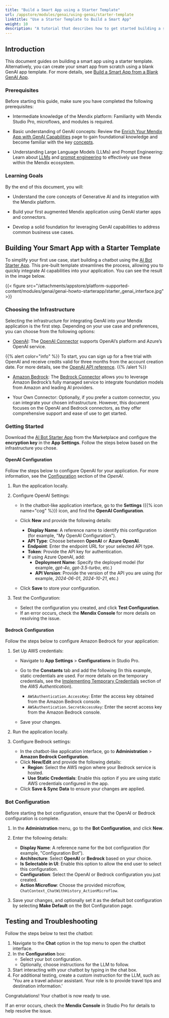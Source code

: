 ```yaml
---
title: "Build a Smart App using a Starter Template"
url: /appstore/modules/genai/using-genai/starter-template
linktitle: "Use a Starter Template to Build a Smart App"
weight: 10
description: "A tutorial that describes how to get started building a smart app with a starter template"
---
```


## Introduction

This document guides on building a smart app using a starter template. Alternatively, you can create your smart app from scratch using a blank GenAI app template. For more details, see [Build a Smart App from a Blank GenAI App](/appstore/modules/genai/using-genai/blank-app/).

### Prerequisites

Before starting this guide, make sure you have completed the following prerequisites:

* Intermediate knowledge of the Mendix platform: Familiarity with Mendix Studio Pro, microflows, and modules is required.

* Basic understanding of GenAI concepts: Review the [Enrich Your Mendix App with GenAI Capabilities](/appstore/modules/genai/) page to gain foundational knowledge and become familiar with the key [concepts](/appstore/modules/genai/get-started/).

* Understanding Large Language Models (LLMs) and Prompt Engineering: Learn about [LLMs](/appstore/modules/genai/get-started/#llm) and [prompt engineering](/appstore/modules/genai/get-started/#prompt-engineering) to effectively use these within the Mendix ecosystem.

### Learning Goals

By the end of this document, you will:

* Understand the core concepts of Generative AI and its integration with the Mendix platform.

* Build your first augmented Mendix application using GenAI starter apps and connectors.

* Develop a solid foundation for leveraging GenAI capabilities to address common business use cases.

## Building Your Smart App with a Starter Template

To simplify your first use case, start building a chatbot using the [AI Bot Starter App](https://marketplace.mendix.com/link/component/227926). This pre-built template streamlines the process, allowing you to quickly integrate AI capabilities into your application. You can see the result in the image below.

{{< figure src="/attachments/appstore/platform-supported-content/modules/genai/genai-howto-starterapp/starter_genai_interface.jpg" >}}

### Choosing the Infrastructure

Selecting the infrastructure for integrating GenAI into your Mendix application is the first step. Depending on your use case and preferences, you can choose from the following options:

* [OpenAI](/appstore/modules/genai/openai/): The [OpenAI Connector](https://marketplace.mendix.com/link/component/220472?_gl=1*1gbywo4*_gcl_au*NjUwMzI0NzA0LjE3MzI2MjkxMTI.) supports OpenAI’s platform and Azure’s OpenAI service.

{{% alert color="info" %}}
To start, you can sign up for a free trial with OpenAI and receive credits valid for three months from the account creation date. For more details, see the [OpenAI API reference](https://platform.openai.com/docs/api-reference/authentication).
{{% /alert %}}

* [Amazon Bedrock](/appstore/modules/genai/bedrock/): The [Bedrock Connector](https://marketplace.mendix.com/link/component/215042?_gl=1*yogwo1*_gcl_au*NjUwMzI0NzA0LjE3MzI2MjkxMTI.) allows you to leverage Amazon Bedrock’s fully managed service to integrate foundation models from Amazon and leading AI providers. 

* Your Own Connector: Optionally, if you prefer a custom connector, you can integrate your chosen infrastructure. However, this document focuses on the OpenAI and Bedrock connectors, as they offer comprehensive support and ease of use to get started.

### Getting Started

Download the [AI Bot Starter App](https://marketplace.mendix.com/link/component/227926) from the Marketplace and configure the **encryption key** in the **App Settings**. Follow the steps below based on the infrastructure you chose.

#### OpenAI Configuration

Follow the steps below to configure OpenAI for your application. For more information, see the [Configuration](/appstore/modules/genai/openai/#configuration) section of the *OpenAI*.

1. Run the application locally.

2. Configure OpenAI Settings:

   * In the chatbot-like application interface, go to the **Settings** ({{% icon name="cog" %}}) icon, and find the **OpenAI Configuration**.
   * Click **New** and provide the following details:
     * **Display Name**: A reference name to identify this configuration (for example, "My OpenAI Configuration").
     * **API Type**: Choose between **OpenAI** or **Azure OpenAI**.
     * **Endpoint**: Enter the endpoint URL for your selected API type.
     * **Token**: Provide the API key for authentication.
     * If using Azure OpenAI, add:
       * **Deployment Name**: Specify the deployed model (for example, *gpt-4o*, *gpt-3.5-turbo*, etc.)
       * **API Version**: Provide the version of the API you are using (for example, *2024-06-01*, *2024-10-21*, etc.)

   * Click **Save** to store your configuration.

3. Test the Configuration:

   * Select the configuration you created, and click **Test Configuration**.
   * If an error occurs, check the **Mendix Console** for more details on resolving the issue.

#### Bedrock Configuration

Follow the steps below to configure Amazon Bedrock for your application:

1. Set Up AWS credentials:

   * Navigate to **App Settings** > **Configurations** in Studio Pro.
   * Go to the **Constants** tab and add the following (In this example, static credentials are used. For more details on the temporary credentials, see the [Implementing Temporary Credentials](/appstore/modules/aws/aws-authentication/#session) section of the *AWS Authentication*).

     * `AWSAuthentication.AccessKey`: Enter the access key obtained from the Amazon Bedrock console.
     * `AWSAuthentication.SecretAccessKey`: Enter the secret access key from the Amazon Bedrock console.

   * Save your changes.

2. Run the application locally.

3. Configure Bedrock settings:

   * In the chatbot-like application interface, go to **Administration** > **Amazon Bedrock Configuration**.
   * Click **New/Edit** and provide the following details:
     * **Region**: Select the AWS region where your Bedrock service is hosted.
     * **Use Static Credentials**: Enable this option if you are using static AWS credentials configured in the app.
   * Click **Save & Sync Data** to ensure your changes are applied.

### Bot Configuration

Before starting the bot configuration, ensure that the OpenAI or Bedrock configuration is complete.

1. In the **Administration** menu, go to the **Bot Configuration**, and click **New**.
2. Enter the following details:

     * **Display Name**: A reference name for the bot configuration (for example, "Configuration Bot").
     * **Architecture**: Select **OpenAI** or **Bedrock** based on your choice.
     * **Is Selectable in UI**: Enable this option to allow the end user to select this configuration.
     * **Configuration**: Select the OpenAI or Bedrock configuration you just created.
     * **Action Microflow**: Choose the provided microflow, `ChatContext_ChatWithHistory_ActionMicroflow`.

3. Save your changes, and optionally set it as the default bot configuration by selecting **Make Default** on the Bot Configuration page.

## Testing and Troubleshooting

Follow the steps below to test the chatbot:

1. Navigate to the **Chat** option in the top menu to open the chatbot interface.
2. In the **Configuration** box:
     * Select your bot configuration.
     * Optionally, choose instructions for the LLM to follow.
3. Start interacting with your chatbot by typing in the chat box.
4. For additional testing, create a custom instruction for the LLM, such as: 'You are a travel advisor assistant. Your role is to provide travel tips and destination information.'

Congratulations! Your chatbot is now ready to use.

If an error occurs, check the **Mendix Console** in Studio Pro for details to help resolve the issue.

